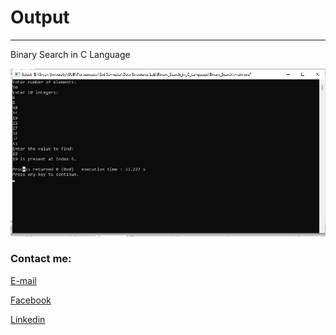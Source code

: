 
# Output


---

Binary Search in C Language



<img src="BinarySearch.jpg"
     alt="Markdown Monster icon"/>





<!-- all link is here -->


### Contact me:

[E-mail](tanvirpoly@gmail.com)

[Facebook]( https://www.facebook.com/tanvirfbid)

[Linkedin]( https://www.linkedin.com/in/tanvirx/)